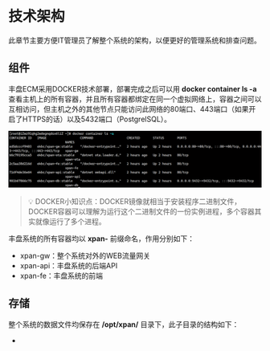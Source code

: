 # 技术架构

此章节主要方便IT管理员了解整个系统的架构，以便更好的管理系统和排查问题。

## 组件

丰盘ECM采用DOCKER技术部署，部署完成之后可以用 **docker container ls -a** 查看主机上的所有容器，并且所有容器都绑定在同一个虚拟网络上，容器之间可以互相访问，但主机之外的其他节点只能访问此网络的80端口、443端口（如果开启了HTTPS的话）以及5432端口（PostgrelSQL）。

![DOCKER容器列表](<../.gitbook/assets/image (5).png>)

> :bulb: DOCKER小知识点：DOCKER镜像就相当于安装程序二进制文件，DOCKER容器可以理解为运行这个二进制文件的一份实例进程，多个容器其实就像运行了多个进程。

丰盘系统的所有容器均以 **xpan-** 前缀命名，作用分别如下：

* xpan-gw：整个系统对外的WEB流量网关
* xpan-api：丰盘系统的后端API
* xpan-fe：丰盘系统的前端

## 存储

整个系统的数据文件均保存在 **/opt/xpan/** 目录下，此子目录的结构如下：

*







